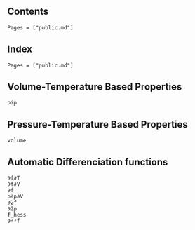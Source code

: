 

## Contents

```@contents
Pages = ["public.md"]
```

## Index

```@index
Pages = ["public.md"]
```

## Volume-Temperature Based Properties

```@docs
pip
```
## Pressure-Temperature Based Properties

```@docs
volume
```
## Automatic Differenciation functions
```@docs
∂f∂T
∂f∂V
∂f
p∂p∂V
∂2f
∂2p
f_hess
∂²³f
```


